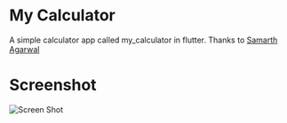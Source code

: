 # My Calculator

A simple calculator app called my_calculator in flutter. Thanks to [Samarth Agarwal](https://www.youtube.com/watch?v=eVG5DkPF5x8)

# Screenshot
![Screen Shot]()
